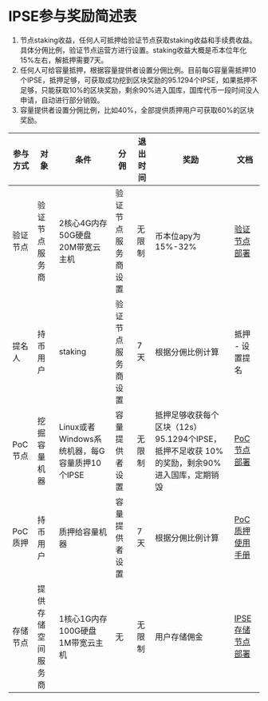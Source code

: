 # IPSE参与奖励简述表

1. 节点staking收益，任何人可抵押给验证节点获取staking收益和手续费收益。具体分佣比例，验证节点运营方进行设置。staking收益大概是币本位年化15%左右，解抵押需要7天。
2. 任何人可给容量抵押，根据容量提供者设置分佣比例。目前每G容量需抵押10个IPSE，抵押足够，可获取成功挖到区块奖励的95.1294个IPSE，如果抵押不足够，只能获取10%的区块奖励，剩余90%进入国库，国库代币一段时间没人申请，自动进行部分销毁。
3. 容量提供者设置分佣比例，比如40%，全部提供质押用户可获取60%的区块奖励。

| 参与方式 | 对象 | 条件                                | 分佣 | 退出时间 | 奖励                                                      | 文档                                                                                                                    |
|-------|-----------|-----------------------------------|-----------|------|---------------------------------------------------------|-----------------------------------------------------------------------------------------------------------------------|
| 验证节点  | 验证节点服务商 | 2核心4G内存 50G硬盘 20M带宽云主机 | 验证节点服务商设置 | 无限制  | 币本位apy为15%-32%                                          | [验证节点部署](https://github.com/IPSE-TEAM/ipse-core/blob/ipse/README.md)                                                            |
| 提名人   | 持币用户      | staking                           | 验证节点服务商设置 | 7天   | 根据分佣比例计算                                                | 抵押 - 设置提名                                                                                                             |
| PoC节点 | 挖掘容量机器    | Linux或者Windows系统机器，每G容量质押10个IPSE |容量提供者设置|无限制|抵押足够收获每个区块（12s）95.1294个IPSE，抵押不足收获 10%的奖励，剩余90%进入国库，定期销毁|[PoC节点部署](https://github.com/IPSE-TEAM/ipse-core/blob/ipse/document/IPSE2.0_PoC%20Miner%20Manual%20_Linux.md)|
| PoC质押 | 持币用户      | 质押给容量机器                           | 容量提供者设置   | 7天   | 根据分佣比例计算                                                | [PoC质押使用手册](https://github.com/IPSE-TEAM/ipse-core/blob/ipse/document/IPSE2.0_PoC%20Pledge%20User%20Manual_APP.md)                 |
| 存储节点  | 提供存储空间服务商 | 1核心1G内存 100G硬盘 1M带宽云主机            | 无         | 无限制  | 用户存储佣金                                                  | [IPSE存储节点部署](https://github.com/IPSE-TEAM/ipse-core/blob/ipse/document/IPSE2.0_IPSE%20Storage%20Miner%20and%20User%20Manual_APP.md) |
